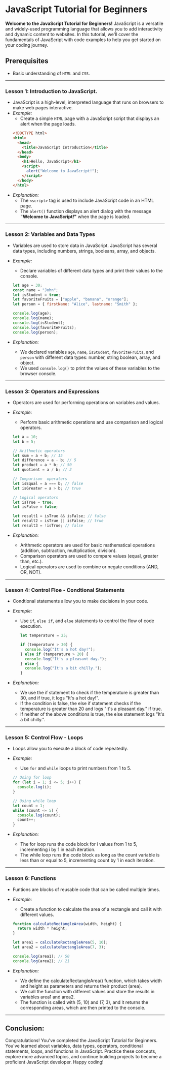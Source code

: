 # JavaScript Tutorial for Beginners

**Welcome to the JavaScript Tutorial for Beginners!** JavaScript is a versatile and widely-used programming language that allows you to add interactivity and dynamic content to websites.
In this tutorial, we'll cover the fundamentals of JavaScript with code examples to help you get started on your coding journey.

## Prerequisites

- Basic understanding of `HTML` and `CSS`.

---

### Lesson 1: Introduction to JavaScript.

- JavaScript is a high-level, interpreted language that runs on browsers to make web pages interactive.
- _Example:_
  - Create a simple `HTML` page with a JavaScript script that displays an alert when the page loads.
  ```html
  <!DOCTYPE html>
  <html>
    <head>
      <title>JavaScript Introduction</title>
    </head>
    <body>
      <h1>Hello, JavaScript</h1>
      <script>
        alert("Welcome to JavaScript!");
      </script>
    </body>
  </html>
  ```
- _Explanation:_
  - The `<script>` tag is used to include JavaScript code in an HTML page.
  - The `alert()` function displays an alert dialog with the message **"Welcome to JavaScript!"** when the page is loaded.

---

### Lesson 2: Variables and Data Types

- Variables are used to store data in JavaScript. JavaScript has several data types, including numbers, strings, booleans, array, and objects.
- _Example:_

  - Declare variables of different data types and print their values to the console.

  ```javascript
  let age = 30;
  const name = "John";
  let isStudent = true;
  let favoriteFruits = ["apple", "banana", "orange"];
  let person = { firstName: "Alice", lastname: "Smith" };

  console.log(age);
  console.log(name);
  console.log(isStudent);
  console.log(favoriteFruits);
  console.log(person);
  ```

- _Explanation:_
  - We declared variables `age`, `name`, `isStudent`, `favoriteFruits`, and `person` with different data types: number, string boolean, array, and object.
  - We used `console.log()` to print the values of these variables to the browser console.

---

### Lesson 3: Operators and Expressions

- Operators are used for performing operations on variables and values.
- _Example:_

  - Perform basic arithmetic operations and use comparison and logical operators.

  ```javascript
  let a = 10;
  let b = 5;

  // Arithmetic operators
  let sum = a + b; // 15
  let difference = a - b; // 5
  let product = a * b; // 50
  let quotient = a / b; // 2

  // Comparison  operators
  let isEqual = a === b; // false
  let isGreater = a > b; // true

  // Logical operators
  let isTrue = true;
  let isFalse = false;

  let result1 = isTrue && isFalse; // false
  let result2 = isTrue || isFalse; // true
  let result3 = !isTrue; // false
  ```

- _Explanation:_
  - Arithmetic operators are used for basic mathematical operations (addition, subtraction, multiplication, division).
  - Comparison operators are used to compare values (equal, greater than, etc.).
  - Logical operators are used to combine or negate conditions (AND, OR, NOT).

---

### Lesson 4: Control Floe - Condtional Statements

- Condtional statements allow you to make decisions in your code.
- _Example:_

  - Use `if`, `else if`, and `else` statements to control the flow of code execution.

    ```javascript
    let temperature = 25;

    if (temperature > 30) {
      console.log("It's a hot day!");
    } else if (temperature > 20) {
      console.log("It's a pleasant day.");
    } else {
      console.log("It's a bit chilly.");
    }
    ```

- _Explanation:_
  - We use the if statement to check if the temperature is greater than 30, and if true, it logs "It's a hot day!".
  - If the condition is false, the else if statement checks if the temperature is greater than 20 and logs "It's a pleasant day." if true.
  - If neither of the above conditions is true, the else statement logs "It's a bit chilly.".

---

### Lesson 5: Control Flow - Loops

- Loops allow you to execute a block of code repeatedly.
- _Example:_

  - Use `for` and `while` loops to print numbers from 1 to 5.

  ```javascript
  // Using for loop
  for (let i = 1; i <= 5; i++) {
    console.log(i);
  }

  // Using while loop
  let count = 1;
  while (count <= 5) {
    console.log(count);
    count++;
  }
  ```

- _Explanation:_
  - The for loop runs the code block for i values from 1 to 5, incrementing i by 1 in each iteration.
  - The while loop runs the code block as long as the count variable is less than or equal to 5, incrementing count by 1 in each iteration.

---

### Lesson 6: Functions

- Funtions are blocks of reusable code that can be called multiple times.
- _Example:_

  - Create a function to calculate the area of a rectangle and call it with different values.

  ```javascript
  function calculateRectangleArea(width, height) {
    return width * height;
  }

  let area1 = calculateRectangleArea(5, 10);
  let area2 = calculateRectangleArea(7, 3);

  console.log(area1); // 50
  console.log(area2); // 21
  ```

- _Explanation:_
  - We define the calculateRectangleArea() function, which takes width and height as parameters and returns their product (area).
  - We call the function with different values and store the results in variables area1 and area2.
  - The function is called with (5, 10) and (7, 3), and it returns the corresponding areas, which are then printed to the console.

---

## Conclusion:

Congratulations! You've completed the JavaScript Tutorial for Beginners. You've learned about variables, data types, operators, conditional statements, loops, and functions in JavaScript. Practice these concepts, explore more advanced topics, and continue building projects to become a proficient JavaScript developer. Happy coding!
